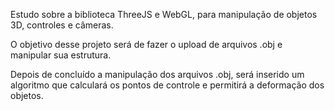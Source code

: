 Estudo sobre a biblioteca ThreeJS e WebGL, para manipulação de objetos 3D, controles e câmeras.

O objetivo desse projeto será de fazer o upload de arquivos .obj e manipular sua estrutura.

Depois de concluído a manipulação dos arquivos .obj, será inserido um algoritmo que calculará os pontos de controle e permitirá a deformação dos objetos.
